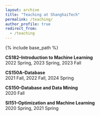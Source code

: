 ```yaml
---
layout: archive
title: "Teaching at ShanghaiTech"
permalink: /teaching/
author_profile: true
redirect_from:
  - /teaching
---
```


{% include base_path %}

**CS182–Introduction to Machine Learning** <br />
2022 Spring, 2023 Spring, 2023 Fall

**CS150A–Database** <br />
2021 Fall, 2022 Fall, 2024 Spring

**CS150–Database and Data Mining** <br />
2020 Fall

**SI151–Optimization and Machine Learning** <br />
2020 Spring, 2021 Spring

